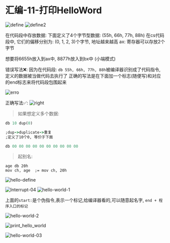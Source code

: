 # 汇编-11-打印HelloWord

![define](media/15736594673812/define.png)
![define2](media/15736594673812/define2.png)

在代码段中存放数据:
下面定义了4个字节型数据: (55h, 66h, 77h, 88h)
在cs代码段中, 它们的偏移分别为: (0, 1, 2, 3)个字节, 地址越来越高
ax: 寄存器可以存放2个字节

想要将6655h放入到ax中, 8877h放入到bx中 (小端模式)

错误写法❌: 
因为在代码段: `db 55h, 66h, 77h, 88h`被编译器识别成了代码指令, 定义的数据被当做代码去执行了
正确的写法是在下面加一个标志(随便写)和对应的end标志来将代码段包围起来
 
![erro](media/15736594673812/error.png)

正确写法✅: 
![right](media/15736594673812/right.png)

> 如果想定义多个数据: 

```ruby
db 10 dup(0) 

;dup->duplicate->重复
;定义了10个0, 等价于下面

db 00 00 00 00 00 00 00 00 00 00
```   
> 起别名: 

```
age db 20h
mov ch, age  ;= mov ch, 20h
```
![hello-define](media/15736594673812/hello-define.png)

![Interrupt-04](media/15736594673812/Interrupt-04.png)
![hello-world-1](media/15736594673812/hello-world-1.png)

上面的`start:`是个伪指令,表示一个标记,给编译器看的,可以随意起名字, `end + 程序入口的标记`

![hello-world-2](media/15736594673812/hello-world-2.png)


![print_hello_world](media/15736594673812/print_hello_world.png)

![hello-world-03](media/15736594673812/hello-world-03.png)

